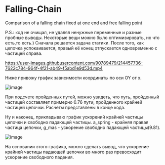 # Falling-Chain
Comparison of a falling chain fixed at one end and free falling point


P.S.: код не очищал, не удалял ненужные переменные и разные пробные выводы. Некоторые вещи можно было оптимизировать, но что есть,то есть.)
Сначала решается задача статики. После того, как цепочка успокаивается, правый её конец отпускается одновременно с частицей справа.

https://user-images.githubusercontent.com/90789479/214457736-7622c784-964f-4f21-ab49-f5abd1e9d53d.mp4

Ниже привожу график зависимости координаты по оси OY от x.

![image](https://user-images.githubusercontent.com/90789479/214458034-36c0f572-cf39-4838-a698-30863a126318.png)

При подсчете пройденных путей, можно увидеть, что путь, пройденный частицей составляет примерно 0.76 пути, пройденного крайней частицей цепочки. Расчеты представлены в конце кода.

Ну и наконец, прикладываю график ускорений крайней частицы цепочки и свободно падающей частицы. a_spring - крайняя правая частица цепочки, g_mas - ускорение свободно падающей частицы(9.81).

![image](https://user-images.githubusercontent.com/90789479/214458473-12e79474-9e23-48ae-b0cf-802c70d13dc2.png)

На основании этого графика, можно сделать вывод, что ускорение крайней частицы падающей цепочки во много раз превосходит ускорение свободного падения.
